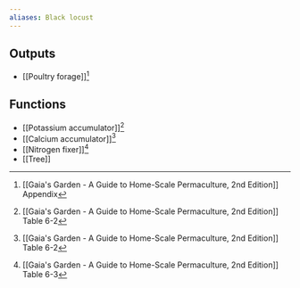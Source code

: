 ```yaml
---
aliases: Black locust
---
```

## Outputs
- [[Poultry forage]][^1]

## Functions
- [[Potassium accumulator]][^2]
- [[Calcium accumulator]][^2]
- [[Nitrogen fixer]][^3]
- [[Tree]]

[^1]: [[Gaia's Garden - A Guide to Home-Scale Permaculture, 2nd Edition]] Appendix
[^2]: [[Gaia's Garden - A Guide to Home-Scale Permaculture, 2nd Edition]] Table 6-2
[^3]: [[Gaia's Garden - A Guide to Home-Scale Permaculture, 2nd Edition]] Table 6-3

